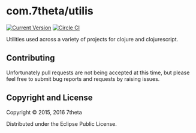 # com.7theta/utilis

[![Current Version](https://img.shields.io/clojars/v/com.7theta/utilis.svg)](https://clojars.org/com.7theta/utilis)
[![Circle CI](https://circleci.com/gh/7theta/utilis.svg?style=shield)](https://circleci.com/gh/7theta/utilis)

Utilities used across a variety of projects for clojure and clojurescript.

## Contributing

Unfortunately pull requests are not being accepted at this time, but
please feel free to submit bug reports and requests by raising issues.

## Copyright and License

Copyright © 2015, 2016 7theta

Distributed under the Eclipse Public License.


